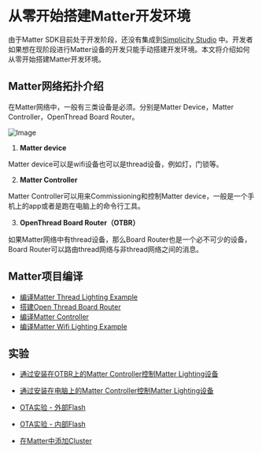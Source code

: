 
# 从零开始搭建Matter开发环境

由于Matter SDK目前处于开发阶段，还没有集成到[Simplicity Studio](https://www.silabs.com/developers/simplicity-studio) 中。开发者如果想在现阶段进行Matter设备的开发只能手动搭建开发环境。本文将介绍如何从零开始搭建Matter开发环境。

## Matter网络拓扑介绍

在Matter网络中，一般有三类设备是必须。分别是Matter Device，Matter Controller，OpenThread Board Router。

![Image](Matter-KBA/docs/matter_topology.png)

1. **Matter device**
  
  Matter device可以是wifi设备也可以是thread设备，例如灯，门锁等。
   
2. **Matter Controller**

 Matter Controller可以用来Commissioning和控制Matter device，一般是一个手机上的app或者是跑在电脑上的命令行工具。
 
3. **OpenThread Board Router（OTBR）**

 如果Matter网络中有thread设备，那么Board Router也是一个必不可少的设备，Board Router可以路由thread网络与非thread网络之间的消息。


## Matter项目编译

- [编译Matter Thread Lighting Example](MatterKBA/编译MatterThreadLightingExample.md)
- [搭建Open Thread Board Router](MatterKBA/搭建OpenThreadBoardRouter.md)
- [编译Matter Controller](MatterKBA/编译MatterController.md)
- [编译Matter Wifi Lighting Example](MatterKBA/编译MatterWifiLightingExample.md)


## 实验
- [通过安装在OTBR上的Matter Controller控制Matter Lighting设备](MatterKBA/通过安装在OTBR上的MatterController控制MatterLighting设备.md)

- [通过安装在电脑上的Matter Controller控制Matter Lighting设备](MatterKBA/通过安装在电脑上的MatterController控制MatterLighting设备.md)


- [OTA实验 - 外部Flash](MatterKBA/OTA实验-外部Flash.md)
- [OTA实验 - 内部Flash](MatterKBA/OTA实验-内部Flash.md)
- [在Matter中添加Cluster](MatterKBA/)

